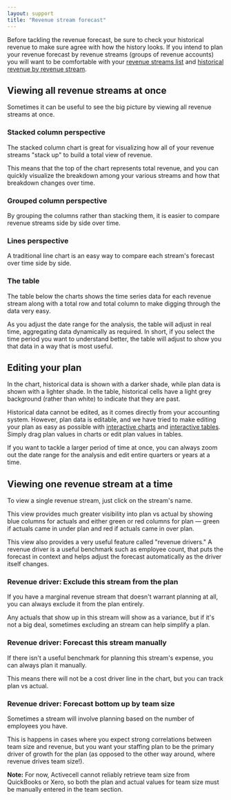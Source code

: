 ```yaml
---
layout: support
title: "Revenue stream forecast"
---
```


Before tackling the revenue forecast, be sure to check your historical revenue to make sure agree with how the history looks. If you intend to plan your revenue forecast by revenue streams (groups of revenue accounts) you will want to be comfortable with your [revenue streams list]() and [historical revenue by revenue stream]().

## Viewing all revenue streams at once

Sometimes it can be useful to see the big picture by viewing all revenue streams at once.

### Stacked column perspective

The stacked column chart is great for visualizing how all of your revenue streams "stack up" to build a total view of revenue.

<!-- screenshot -->

This means that the top of the chart represents total revenue, and you can quickly visualize the breakdown among your various streams and how that breakdown changes over time.

### Grouped column perspective

By grouping the columns rather than stacking them, it is easier to compare revenue streams side by side over time.

<!-- screenshot -->

### Lines perspective

<!-- screenshot -->

A traditional line chart is an easy way to compare each stream's forecast over time side by side.

### The table

The table below the charts shows the time series data for each revenue stream along with a total row and total column to make digging through the data very easy.

<!-- screenshot -->

As you adjust the date range for the analysis, the table will adjust in real time, aggregating data dynamically as required. In short, if you select the time period you want to understand better, the table will adjust to show you that data in a way that is most useful.

## Editing your plan

In the chart, historical data is shown with a darker shade, while plan data is shown with a lighter shade. In the table, historical cells have a light grey background (rather than white) to indicate that they are past.

Historical data cannot be edited, as it comes directly from your accounting system. However, plan data is editable, and we have tried to make editing your plan as easy as possible with [interactive charts]() and [interactive tables](). Simply drag plan values in charts or edit plan values in tables.

If you want to tackle a larger period of time at once, you can always zoom out the date range for the analysis and edit entire quarters or years at a time.

## Viewing one revenue stream at a time

To view a single revenue stream, just click on the stream's name.

<!-- screenshot -->

This view provides much greater visibility into plan vs actual by showing blue columns for actuals and either green or red columns for plan — green if actuals came in under plan and red if actuals came in over plan.

<!-- screenshot -->

This view also provides a very useful feature called "revenue drivers." A revenue driver is a useful benchmark such as employee count, that puts the forecast in context and helps adjust the forecast automatically as the driver itself changes.

### Revenue driver: Exclude this stream from the plan

If you have a marginal revenue stream that doesn't warrant planning at all, you can always exclude it from the plan entirely.

<!-- screenshot -->

Any actuals that show up in this stream will show as a variance, but if it's not a big deal, sometimes excluding an stream can help simplify a plan.

### Revenue driver: Forecast this stream manually

If there isn't a useful benchmark for planning this stream's expense, you can always plan it manually.

<!-- screenshot -->

This means there will not be a cost driver line in the chart, but you can track plan vs actual.

### Revenue driver: Forecast bottom up by team size

Sometimes a stream will involve planning based on the number of employees you have.

<!-- screenshot -->

This is happens in cases where you expect strong correlations between team size and revenue, but you want your staffing plan to be the primary driver of growth for the plan (as opposed to the other way around, where revenue drives team size!).

**Note:** For now, Activecell cannot reliably retrieve team size from QuickBooks or Xero, so both the plan and actual values for team size must be manually entered in the team section.